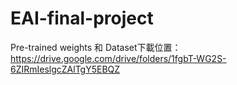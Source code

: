 # EAI-final-project
Pre-trained weights 和 Dataset下載位置：https://drive.google.com/drive/folders/1fgbT-WG2S-6ZIRmIeslgcZAlTgY5EBQZ
